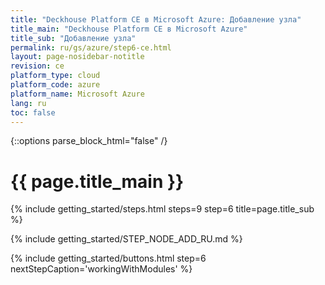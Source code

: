 ```yaml
---
title: "Deckhouse Platform CE в Microsoft Azure: Добавление узла"
title_main: "Deckhouse Platform CE в Microsoft Azure"
title_sub: "Добавление узла"
permalink: ru/gs/azure/step6-ce.html
layout: page-nosidebar-notitle
revision: ce
platform_type: cloud
platform_code: azure
platform_name: Microsoft Azure
lang: ru
toc: false
---
```


<link rel="stylesheet" type="text/css" href='{{ assets["getting-started.css"].digest_path }}' />

{::options parse_block_html="false" /}

<h1 class="docs__title">{{ page.title_main }}</h1>
{% include getting_started/steps.html steps=9 step=6 title=page.title_sub %}

{% include getting_started/STEP_NODE_ADD_RU.md %}

{% include getting_started/buttons.html step=6 nextStepCaption='workingWithModules' %}
